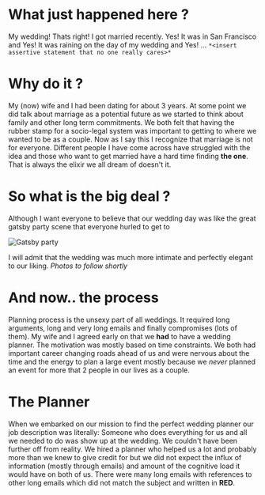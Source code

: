 # What just happened here ? 
My wedding! Thats right! I got married recently. Yes! It was in San Francisco and Yes! It was raining on the day of my wedding 
and Yes! ... `*<insert assertive statement that no one really cares>*`
  
# Why do it ?
My (now) wife and I had been dating for about 3 years. At some point we did talk about marriage as a potential future as we started to think about family and other long term commitments. We both felt that having the rubber stamp for a socio-legal system was important to getting to where we wanted to be as a couple. Now as I say this I recognize that marriage is not for everyone. Different people I have come across have struggled with the idea and those who want to get married have a hard time finding **the one**. That is always the elixir we all dream of doesn't it.

# So what is the big deal ?
Although I want everyone to believe that our wedding day was like the great gatsby party scene that everyone hurled to get to 

![Gatsby party](https://greatgatsbyanalysis.files.wordpress.com/2014/03/the-great-gatsby-moviefleece-com_.jpg) 

I will admit that the wedding was much more intimate and perfectly elegant to our liking. _Photos to follow shortly_

# And now.. the process

Planning process is the unsexy part of all weddings. It required  long arguments, long and very long emails and finally compromises (lots of them).
My wife and I agreed early on that we **had** to have a wedding planner. The motivation was mostly based on time constraints. We both had important career changing roads ahead of us and were nervous about the time and the energy to plan a large event mostly because we *never* planned an event for more that 2 people in our lives as a couple. 

# The Planner
When we embarked on our mission to find the perfect wedding planner our job description was literally: Someone who does everything for us and all we needed to do was show up at the wedding. We couldn't have been further off from reality. We hired a planner who helped us a lot and probably more than we knew to give credit for but we did not expect the influx of information (mostly through emails) and amount of the cognitive load it would have on both of us. There were many long emails with references to other long emails which did not match the subject and written in **RED**. 
